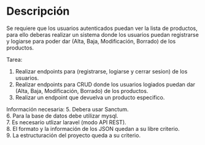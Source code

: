 # Descripción

Se requiere que los usuarios autenticados puedan ver la lista de productos, para ello deberas realizar un sistema donde los usuarios puedan registrarse y logiarse para poder dar (Alta, Baja, Modificación, Borrado) de los productos.

Tarea:
1. Realizar endpoints para (registrarse, logiarse y cerrar sesion) de los usuarios.
2. Realizar endpoints para CRUD donde los usuarios logiados puedan dar (Alta, Baja, Modificación, Borrado) de los productos.
4. Realizar un endpoint que devuelva un producto especifico.

Información necesaria:
5. Debera usar Sanctum.</br>
6. Para la base de datos debe utilizar mysql.</br>
7. Es necesario utlizar laravel (modo API REST).</br>
8. El formato y la información de los JSON quedan a su libre criterio.</br>
9. La estructuración del proyecto queda a su criterio.</br></br>